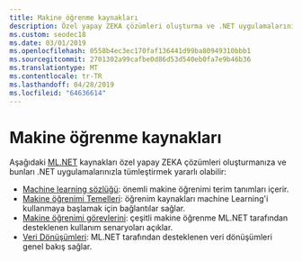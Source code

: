 ```yaml
---
title: Makine öğrenme kaynakları
description: Özel yapay ZEKA çözümleri oluşturma ve .NET uygulamalarınızı tümleştirmeye yardımcı olmak üzere bu ML.NET kaynakları keşfedin.
ms.custom: seodec18
ms.date: 03/01/2019
ms.openlocfilehash: 0558b4ec3ec170faf136441d99ba80949310bbb1
ms.sourcegitcommit: 2701302a99cafbe0d86d53d540eb0fa7e9b46b36
ms.translationtype: MT
ms.contentlocale: tr-TR
ms.lasthandoff: 04/28/2019
ms.locfileid: "64636614"
---
```

# <a name="machine-learning-resources"></a>Makine öğrenme kaynakları 

Aşağıdaki [ML.NET](../index.yml) kaynakları özel yapay ZEKA çözümleri oluşturmanıza ve bunları .NET uygulamalarınızla tümleştirmek yararlı olabilir:

- [Machine learning sözlüğü](glossary.md): önemli makine öğrenimi terim tanımları içerir.
- [Makine öğrenimi Temelleri](basics.md): öğrenim kaynakları machine Learning'i kullanmaya başlamak için bağlantılar sağlar.
- [Makine öğrenimi görevlerini](tasks.md): çeşitli makine öğrenme ML.NET tarafından desteklenen kullanım senaryoları açıklar.
- [Veri Dönüşümleri](transforms.md): ML.NET tarafından desteklenen veri dönüşümleri genel bakış sağlar.